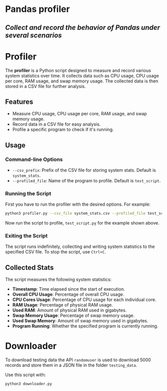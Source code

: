 # Pandas profiler

## _Collect and record the behavior of Pandas under several scenarios_


# Profiler
The **profiler** is a Python script designed to measure and record various system statistics over time. It collects data such as CPU usage, CPU usage per core, RAM usage, and swap memory usage. The collected data is then stored in a CSV file for further analysis.

## Features

- Measure CPU usage, CPU usage per core, RAM usage, and swap memory usage.
- Record data in a CSV file for easy analysis.
- Profile a specific program to check if it's running.

## Usage

### Command-line Options
- `--csv_prefix`: Prefix of the CSV file for storing system stats. Default is `system_stats`.
- `--profiled_file`: Name of the program to profile. Default is `test_script`.

### Running the Script

First you have to run the profiler with the desired options. For example:
```bash
python3 profiler.py --csv_file system_stats.csv --profiled_file test_script
```

Now run the script to profile, `test_script.py` for the example shown above.

### Exiting the Script
The script runs indefinitely, collecting and writing system statistics to the specified CSV file. To stop the script, use `Ctrl+C`.


## Collected Stats

The script measures the following system statistics:

- **Timestamp**: Time elapsed since the start of execution.
- **Overall CPU Usage**: Percentage of overall CPU usage.
- **CPU Cores Usage**: Percentage of CPU usage for each individual core.
- **RAM Usage**: Percentage of physical RAM usage.
- **Used RAM**: Amount of physical RAM used in gigabytes.
- **Swap Memory Usage**: Percentage of swap memory usage.
- **Used Swap Memory**: Amount of swap memory used in gigabytes.
- **Program Running**: Whether the specified program is currently running.

# Downloader

To download testing data the API `randomuser` is used to download 5000 records and store them in a JSON file in the folder `testing_data`.

Use this script with:

```bash
python3 downloader.py
```
